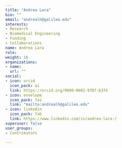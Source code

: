 ```yaml
---
title: "Andrea Lara"
bio: ""
email: "andrealh@galileo.edu"
interests:
- Research
- Biomedical Engineering
- Funding
- Collaborations
name: Andrea Lara
role: 
weight: 16
organizations:
- name: 
  url: ""
social:
- icon: orcid
  icon_pack: ai
  link: https://orcid.org/0000-0002-9787-637X
- icon: envelope
  icon_pack: fas
  link: "mailto:andrealh@galileo.edu"
- icon: linkedin
  icon_pack: fab
  link: https://www.linkedin.com/in/andrea-lara-/
superuser: false
user_groups:
- Contributors

---
```

